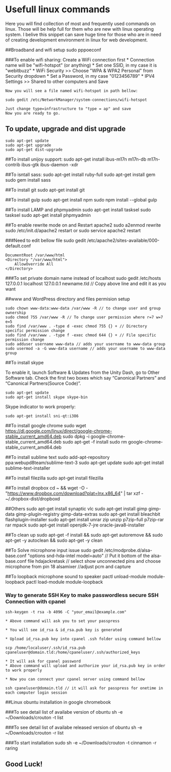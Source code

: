 # Usefull linux commands

Here you will find collection of most and frequently used commands on linux. Those will be help full for them who are new with linux operating system.  I belive this snippet can save huge time for those who are in need of creating development environment in linux for web development.  

##Broadband and wifi setup
	sudo pppoeconf 

###To enable wifi sharing:
	Create a WiFi connection first
	* Connection name will be "wifi-hotspot" (or anything)
	* Set one SSID, in my case it is "webitbuzz"
	* WiFi Security >> Choose "WPA & WPA2 Personal" from Security dropdown
	* Set a Password, in my case "0123456789"
	* IPV4 Settings >> Shared to other computers and Save	

	Now you will see a file named wifi-hotspot in path bellow:

	sudo gedit /etc/NetworkManager/system-connections/wifi-hotspot

	Just change type=infrastructure to "type = ap" and save
	Now you are ready to go.

## To update, upgrade and dist upgrade
	sudo apt-get update
	sudo apt-get upgrade
	sudo apt-get dist-upgrade

##To install unijoy support:
	sudo apt-get install ibus-m17n m17n-db m17n-contrib ibus-gtk
	ibus-daemon -xdr

##To isntall sass:
	sudo apt-get install ruby-full
	sudo apt-get install gem
	sudo gem install sass

##To install git
	sudo apt-get install git

##To install gulp
	sudo apt-get install npm
	sudo npm install --global gulp

##To install LAMP and phpmyadmin
	sudo apt-get install tasksel
	sudo tasksel
	sudo apt-get install phpmyadmin

##To enable rewrite mode on and Restart apache2
	sudo a2enmod rewrite
	sudo /etc/init.d/apache2 restart
	or
	sudo service apache2 restart

###Need to edit bellow file
	sudo gedit /etc/apache2/sites-available/000-default.conf

	DocumentRoot /var/www/html
	<Directory "/var/www/html">
		AllowOverride All
	</Directory>
###To set private domain name instead of localhost
	sudo gedit /etc/hosts
	127.0.0.1 	localhost
	127.0.0.1 	newname.tld // Copy above line and edit it as you want

##www and WordPress directory and files permision setup

	sudo chown www-data:www-data /var/www -R // to change user and group ownership
	sudo chmod 755 /var/www -R // To change user permission where r=7 w=7 e=5
	sudo find /var/www . -type d -exec chmod 755 {} + // Directory specific permission change
	sudo find /var/www . -type f -exec chmod 644 {} + // File specific permission change
	sudo adduser username www-data // adds your username to www-data group
	sudo usermod -a -G www-data username // adds your username to www-data group

##To install skype

To enable it, launch Software & Updates from the Unity Dash, go to Other Software tab. Check the first two boxes which say “Canonical Partners” and “Canonical Partners(Source Code)”.

	sudo apt-get update
	sudo apt-get install skype skype-bin

Skype indicator to work properly:

	sudo apt-get install sni-qt:i386

##To install google chrome
	sudo wget https://dl.google.com/linux/direct/google-chrome-stable_current_amd64.deb
	sudo dpkg -i google-chrome-stable_current_amd64.deb
	sudo apt-get -f install
	sudo rm google-chrome-stable_current_amd64.deb

##To install sublime text
	sudo add-apt-repository ppa:webupd8team/sublime-text-3
	sudo apt-get update
	sudo apt-get install sublime-text-installer

##To install filezilla
	sudo apt-get install filezilla

##To install dropbox
	cd ~ && wget -O - "https://www.dropbox.com/download?plat=lnx.x86_64" | tar xzf -
	~/.dropbox-dist/dropboxd

##Others
	sudo apt-get install synaptic vlc 
	sudo apt-get install gimp gimp-data gimp-plugin-registry gimp-data-extras 
	sudo apt-get install bleachbit flashplugin-installer 
	sudo apt-get install unrar zip unzip p7zip-full p7zip-rar rar mpack
	sudo apt-get install openjdk-7-jre oracle-java8-installer

##To clean up
	sudo apt-get -f install && sudo apt-get autoremove &&
	sudo apt-get -y autoclean && sudo apt-get -y clean

##To Solve microphone input issue
	sudo gedit /etc/modprobe.d/alsa-base.conf
	"options snd-hda-intel model=auto" // Put it bottom of the alsa-base.conf file
	hdajackretask // select show unconnected pins and choose microphone from pin 18
	alsamixer //adjust pcm and capture


##To loopback microphone sound to speaker
	pactl unload-module module-loopback
	pactl load-module module-loopback


### Way to generate SSH Key to make passwordless secure SSH Connection with cpanel

	ssh-keygen -t rsa -b 4096 -C "your_email@example.com"

	* Above command will ask you to set your passpress

	* You will see id_rsa & id_rsa.pub key is generated

	* Upload id_rsa.pub key into cpanel .ssh folder using command bellow
	
	scp /home/localuser/.ssh/id_rsa.pub cpaneluser@domain.tld:/home/cpaneluser/.ssh/authorized_keys

	* It will ask for cpanel password
	* Above command will upload and authorize your id_rsa.pub key in order to work properly

	* Now you can connect your cpanel server using command bellow

	ssh cpaneluser@domain.tld // it will ask for passpress for onetime in each computer login session


##Linux obuntu installation in google chromebook

###To see detail list of availabe version of obuntu
	sh -e ~/Downloads/crouton -t list

###To see detail list of availabe released version of obuntu
	sh -e ~/Downloads/crouton -r list

###To start installation
	sudo sh -e ~/Downloads/crouton -t cinnamon -r raring


## Good Luck!
